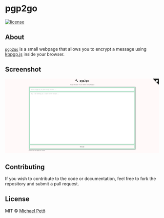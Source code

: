 # pgp2go
[![license](https://img.shields.io/github/license/petoem/pgp2go.svg?style=flat-square)](https://github.com/petoem/pgp2go/blob/master/LICENSE)  

## About
[`pgp2go`](https://petoem.github.io/pgp2go/) is a small webpage that allows you to encrypt a message using [kbpgp.js](https://github.com/keybase/kbpgp) inside your browser.  

## Screenshot
![pgp2go Screenshot](/screenshot.jpg?raw=true "pgp2go webpage screenshot")

## Contributing
If you wish to contribute to the code or documentation, feel free to fork the repository and submit a pull request.

## License
MIT © [Michael Petö](https://github.com/petoem)